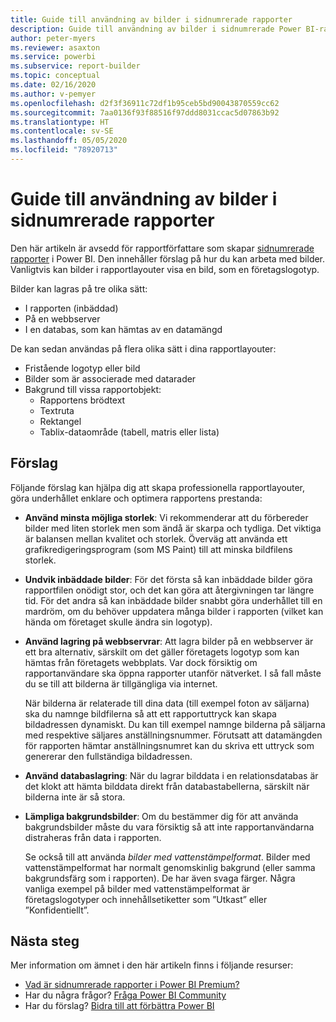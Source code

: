 ```yaml
---
title: Guide till användning av bilder i sidnumrerade rapporter
description: Guide till användning av bilder i sidnumrerade Power BI-rapporter.
author: peter-myers
ms.reviewer: asaxton
ms.service: powerbi
ms.subservice: report-builder
ms.topic: conceptual
ms.date: 02/16/2020
ms.author: v-pemyer
ms.openlocfilehash: d2f3f36911c72df1b95ceb5bd90043870559cc62
ms.sourcegitcommit: 7aa0136f93f88516f97ddd8031ccac5d07863b92
ms.translationtype: HT
ms.contentlocale: sv-SE
ms.lasthandoff: 05/05/2020
ms.locfileid: "78920713"
---
```

# <a name="image-use-guidance-for-paginated-reports"></a>Guide till användning av bilder i sidnumrerade rapporter

Den här artikeln är avsedd för rapportförfattare som skapar [sidnumrerade rapporter](../paginated-reports/paginated-reports-report-builder-power-bi.md) i Power BI. Den innehåller förslag på hur du kan arbeta med bilder. Vanligtvis kan bilder i rapportlayouter visa en bild, som en företagslogotyp.

Bilder kan lagras på tre olika sätt:

- I rapporten (inbäddad)
- På en webbserver
- I en databas, som kan hämtas av en datamängd

De kan sedan användas på flera olika sätt i dina rapportlayouter:

- Fristående logotyp eller bild
- Bilder som är associerade med datarader
- Bakgrund till vissa rapportobjekt:
  - Rapportens brödtext
  - Textruta
  - Rektangel
  - Tablix-dataområde (tabell, matris eller lista)

## <a name="suggestions"></a>Förslag

Följande förslag kan hjälpa dig att skapa professionella rapportlayouter, göra underhållet enklare och optimera rapportens prestanda:

- **Använd minsta möjliga storlek**: Vi rekommenderar att du förbereder bilder med liten storlek men som ändå är skarpa och tydliga. Det viktiga är balansen mellan kvalitet och storlek. Överväg att använda ett grafikredigeringsprogram (som MS Paint) till att minska bildfilens storlek.
- **Undvik inbäddade bilder**: För det första så kan inbäddade bilder göra rapportfilen onödigt stor, och det kan göra att återgivningen tar längre tid. För det andra så kan inbäddade bilder snabbt göra underhållet till en mardröm, om du behöver uppdatera många bilder i rapporten (vilket kan hända om företaget skulle ändra sin logotyp).
- **Använd lagring på webbservrar**: Att lagra bilder på en webbserver är ett bra alternativ, särskilt om det gäller företagets logotyp som kan hämtas från företagets webbplats. Var dock försiktig om rapportanvändare ska öppna rapporter utanför nätverket. I så fall måste du se till att bilderna är tillgängliga via internet.

    När bilderna är relaterade till dina data (till exempel foton av säljarna) ska du namnge bildfilerna så att ett rapportuttryck kan skapa bildadressen dynamiskt. Du kan till exempel namnge bilderna på säljarna med respektive säljares anställningsnummer. Förutsatt att datamängden för rapporten hämtar anställningsnumret kan du skriva ett uttryck som genererar den fullständiga bildadressen.
- **Använd databaslagring**: När du lagrar bilddata i en relationsdatabas är det klokt att hämta bilddata direkt från databastabellerna, särskilt när bilderna inte är så stora.
- **Lämpliga bakgrundsbilder**: Om du bestämmer dig för att använda bakgrundsbilder måste du vara försiktig så att inte rapportanvändarna distraheras från data i rapporten. 

    Se också till att använda _bilder med vattenstämpelformat_. Bilder med vattenstämpelformat har normalt genomskinlig bakgrund (eller samma bakgrundsfärg som i rapporten). De har även svaga färger. Några vanliga exempel på bilder med vattenstämpelformat är företagslogotyper och innehållsetiketter som ”Utkast” eller ”Konfidentiellt”.

## <a name="next-steps"></a>Nästa steg

Mer information om ämnet i den här artikeln finns i följande resurser:

- [Vad är sidnumrerade rapporter i Power BI Premium?](../paginated-reports/paginated-reports-report-builder-power-bi.md)
- Har du några frågor? [Fråga Power BI Community](https://community.powerbi.com/)
- Har du förslag? [Bidra till att förbättra Power BI](https://ideas.powerbi.com/)
